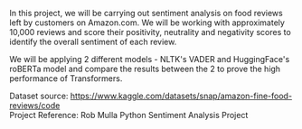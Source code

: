 In this project, we will be carrying out sentiment analysis on food reviews left by customers on Amazon.com. We will be working with approximately 10,000 reviews and score their positivity, neutrality and negativity scores to identify the overall sentiment of each review.

We will be applying 2 different models - NLTK's VADER and HuggingFace's roBERTa model and compare the results between the 2 to prove the high performance of Transformers.

Dataset source: https://www.kaggle.com/datasets/snap/amazon-fine-food-reviews/code <br>
Project Reference: Rob Mulla Python Sentiment Analysis Project
